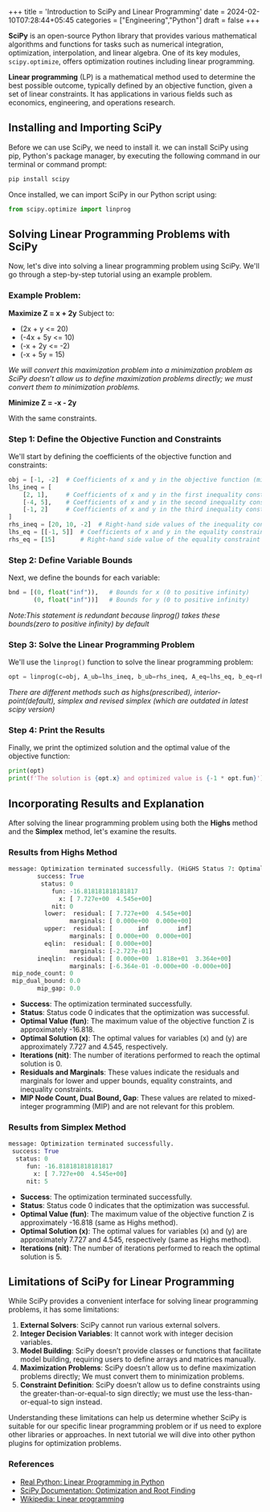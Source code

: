 +++
title = 'Introduction to SciPy and Linear Programming'
date = 2024-02-10T07:28:44+05:45
categories = ["Engineering","Python"]
draft = false
+++


**SciPy** is an open-source Python library that provides various mathematical algorithms and functions for tasks such as numerical integration, optimization, interpolation, and linear algebra. One of its key modules, `scipy.optimize`, offers optimization routines including linear programming.

**Linear programming** (LP) is a mathematical method used to determine the best possible outcome, typically defined by an objective function, given a set of linear constraints. It has applications in various fields such as economics, engineering, and operations research.

## Installing and Importing SciPy

Before we can use SciPy, we need to install it. we can install SciPy using pip, Python's package manager, by executing the following command in our terminal or command prompt:

```bash
pip install scipy
```

Once installed, we can import SciPy in our Python script using:

```python
from scipy.optimize import linprog
```

## Solving Linear Programming Problems with SciPy

Now, let's dive into solving a linear programming problem using SciPy. We'll go through a step-by-step tutorial using an example problem.

### Example Problem:

**Maximize Z = x + 2y**
Subject to:
- \(2x + y <= 20\)
- \(-4x + 5y <= 10\)
- \(-x + 2y <= -2\)
- \(-x + 5y = 15\)  

_We will convert this maximization problem into a minimization problem as SciPy doesn’t allow us to define maximization problems directly; we must convert them to minimization problems._

**Minimize Z = -x - 2y**

With the same constraints.
### Step 1: Define the Objective Function and Constraints

We'll start by defining the coefficients of the objective function and constraints:

```python
obj = [-1, -2]  # Coefficients of x and y in the objective function (minimize Z)
lhs_ineq = [
    [2, 1],     # Coefficients of x and y in the first inequality constraint
    [-4, 5],    # Coefficients of x and y in the second inequality constraint
    [-1, 2]     # Coefficients of x and y in the third inequality constraint (note the sign change for >= constraint)
]
rhs_ineq = [20, 10, -2]  # Right-hand side values of the inequality constraints
lhs_eq = [[-1, 5]]  # Coefficients of x and y in the equality constraint
rhs_eq = [15]       # Right-hand side value of the equality constraint
```

### Step 2: Define Variable Bounds

Next, we define the bounds for each variable:

```python
bnd = [(0, float("inf")),   # Bounds for x (0 to positive infinity)
       (0, float("inf"))]   # Bounds for y (0 to positive infinity)
```
_Note:This statement is redundant because linprog() takes these bounds(zero to positive infinity) by default_

### Step 3: Solve the Linear Programming Problem

We'll use the `linprog()` function to solve the linear programming problem:

```python
opt = linprog(c=obj, A_ub=lhs_ineq, b_ub=rhs_ineq, A_eq=lhs_eq, b_eq=rhs_eq, bounds=bnd, method="highs")
```
_There are different methods such as highs(prescribed), interior-point(default), simplex and revised simplex (which are outdated in latest scipy version)_
### Step 4: Print the Results

Finally, we print the optimized solution and the optimal value of the objective function:

```python
print(opt)
print(f'The solution is {opt.x} and optimized value is {-1 * opt.fun}')  # Multiplying by -1 since we converted a maximization problem to minimization
```
## Incorporating Results and Explanation

After solving the linear programming problem using both the **Highs** method and the **Simplex** method, let's examine the results.

### Results from Highs Method

```python
message: Optimization terminated successfully. (HiGHS Status 7: Optimal)
        success: True
         status: 0
            fun: -16.818181818181817
              x: [ 7.727e+00  4.545e+00]
            nit: 0
          lower:  residual: [ 7.727e+00  4.545e+00]
                 marginals: [ 0.000e+00  0.000e+00]
          upper:  residual: [       inf        inf]
                 marginals: [ 0.000e+00  0.000e+00]
          eqlin:  residual: [ 0.000e+00]
                 marginals: [-2.727e-01]
        ineqlin:  residual: [ 0.000e+00  1.818e+01  3.364e+00]
                 marginals: [-6.364e-01 -0.000e+00 -0.000e+00]
 mip_node_count: 0
 mip_dual_bound: 0.0
        mip_gap: 0.0
```

- **Success**: The optimization terminated successfully.
- **Status**: Status code 0 indicates that the optimization was successful.
- **Optimal Value (fun)**: The maximum value of the objective function Z is approximately -16.818.
- **Optimal Solution (x)**: The optimal values for variables \(x\) and \(y\) are approximately 7.727 and 4.545, respectively.
- **Iterations (nit)**: The number of iterations performed to reach the optimal solution is 0.
- **Residuals and Marginals**: These values indicate the residuals and marginals for lower and upper bounds, equality constraints, and inequality constraints.
- **MIP Node Count, Dual Bound, Gap**: These values are related to mixed-integer programming (MIP) and are not relevant for this problem.

### Results from Simplex Method

```python
message: Optimization terminated successfully.
 success: True
  status: 0
     fun: -16.818181818181817
       x: [ 7.727e+00  4.545e+00]
     nit: 5
```

- **Success**: The optimization terminated successfully.
- **Status**: Status code 0 indicates that the optimization was successful.
- **Optimal Value (fun)**: The maximum value of the objective function Z is approximately -16.818 (same as Highs method).
- **Optimal Solution (x)**: The optimal values for variables \(x\) and \(y\) are approximately 7.727 and 4.545, respectively (same as Highs method).
- **Iterations (nit)**: The number of iterations performed to reach the optimal solution is 5.


## Limitations of SciPy for Linear Programming

While SciPy provides a convenient interface for solving linear programming problems, it has some limitations:

1. **External Solvers**: SciPy cannot run various external solvers.
2. **Integer Decision Variables**: It cannot work with integer decision variables.
3. **Model Building**: SciPy doesn’t provide classes or functions that facilitate model building, requiring users to define arrays and matrices manually.
4. **Maximization Problems**: SciPy doesn’t allow us to define maximization problems directly; We must convert them to minimization problems.
5. **Constraint Definition**: SciPy doesn’t allow us to define constraints using the greater-than-or-equal-to sign directly; we must use the less-than-or-equal-to sign instead.

Understanding these limitations can help us determine whether SciPy is suitable for our specific linear programming problem or if us need to explore other libraries or approaches. In next tutorial we will dive into other python plugins for optimization problems. 

### References

- [Real Python: Linear Programming in Python](https://realpython.com/linear-programming-python/)
- [SciPy Documentation: Optimization and Root Finding](https://docs.scipy.org/doc/scipy/reference/optimize.html)
- [Wikipedia: Linear programming](https://en.wikipedia.org/wiki/Linear_programming)